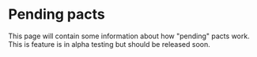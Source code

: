 # Pending pacts

This page will contain some information about how "pending" pacts work. This is feature is in alpha testing but should be released soon.
